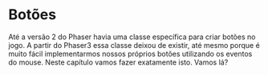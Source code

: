 # Botões

Até a versão 2 do Phaser havia uma classe específica para criar botões no jogo. A partir do Phaser3 essa classe deixou de existir, até mesmo porque é muito fácil implementarmos nossos próprios botões utilizando os eventos do mouse.
Neste capítulo vamos fazer exatamente isto. Vamos lá?
